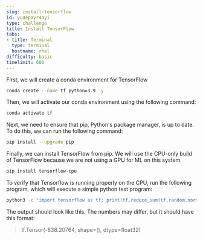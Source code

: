```yaml
---
slug: install-tensorflow
id: yu4epayr4ayi
type: challenge
title: Install TensorFlow
tabs:
- title: Terminal
  type: terminal
  hostname: rhel
difficulty: basic
timelimit: 600
---
```

First, we will create a conda environment for TensorFlow

```bash
conda create --name tf python=3.9 -y
```

Then, we will activate our conda environment using the following command:

```bash
conda activate tf
```

Next, we need to ensure that pip, Python's package manager, is up to date. To do this, we can run the following command:

```bash
pip install --upgrade pip
```

Finally, we can install TensorFlow from pip. We will use the CPU-only build of TensorFlow because we are not using a GPU for ML on this system.

```bash
pip install tensorflow-cpu
```

To verify that Tensorflow is running properly on the CPU, run the following program, which will execute a simple python test program:

```bash
python3 -c "import tensorflow as tf; print(tf.reduce_sum(tf.random.normal([1000, 1000])))" 2>/dev/null

```

The output should look like this. The numbers may differ, but it should have this format:

> tf.Tensor(-838.20764, shape=(), dtype=float32)
